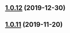 ## [1.0.12](https://github.com/benMain/aws-serverless-fastify/compare/v1.0.11...v1.0.12) (2019-12-30)

## [1.0.11](https://github.com/benMain/aws-serverless-fastify/compare/v1.0.10...v1.0.11) (2019-11-20)
